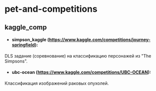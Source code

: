 # pet-and-competitions

## kaggle_comp

- #### simpson_kaggle (https://www.kaggle.com/competitions/journey-springfield):
DLS задание (соревнование) на классификацию персонажей из "The Simpsons".    
- #### ubc-ocean (https://www.kaggle.com/competitions/UBC-OCEAN):
Классификация изображений раковых опухолей.
